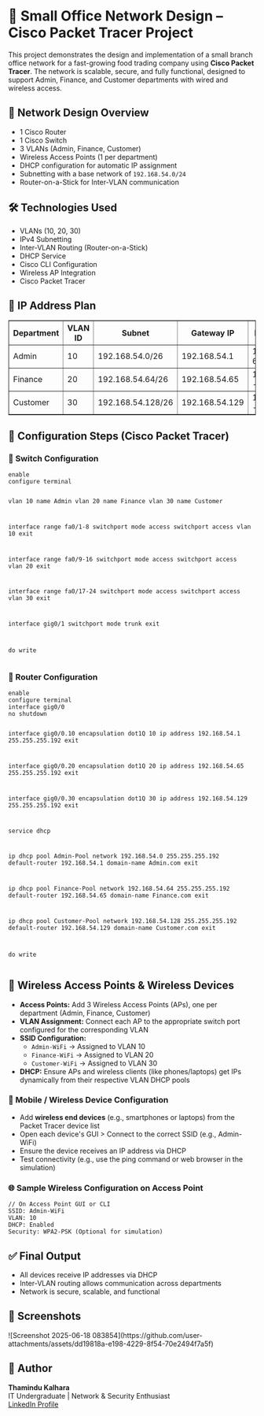   <h1>🚀 Small Office Network Design – Cisco Packet Tracer Project</h1>

  <p>This project demonstrates the design and implementation of a small branch office network for a fast-growing food trading company using <strong>Cisco Packet Tracer</strong>. The network is scalable, secure, and fully functional, designed to support Admin, Finance, and Customer departments with wired and wireless access.</p>

  <h2>🧱 Network Design Overview</h2>
  <ul>
    <li>1 Cisco Router</li>
    <li>1 Cisco Switch</li>
    <li>3 VLANs (Admin, Finance, Customer)</li>
    <li>Wireless Access Points (1 per department)</li>
    <li>DHCP configuration for automatic IP assignment</li>
    <li>Subnetting with a base network of <code>192.168.54.0/24</code></li>
    <li>Router-on-a-Stick for Inter-VLAN communication</li>
  </ul>

  <h2>🛠️ Technologies Used</h2>
  <ul>
    <li>VLANs (10, 20, 30)</li>
    <li>IPv4 Subnetting</li>
    <li>Inter-VLAN Routing (Router-on-a-Stick)</li>
    <li>DHCP Service</li>
    <li>Cisco CLI Configuration</li>
    <li>Wireless AP Integration</li>
    <li>Cisco Packet Tracer</li>
  </ul>

  <h2>🧠 IP Address Plan</h2>
  <table border="1" cellpadding="8" cellspacing="0">
    <thead>
      <tr>
        <th>Department</th>
        <th>VLAN ID</th>
        <th>Subnet</th>
        <th>Gateway IP</th>
        <th>DHCP IP Range</th>
      </tr>
    </thead>
    <tbody>
      <tr>
        <td>Admin</td>
        <td>10</td>
        <td>192.168.54.0/26</td>
        <td>192.168.54.1</td>
        <td>192.168.54.2 - 62</td>
      </tr>
      <tr>
        <td>Finance</td>
        <td>20</td>
        <td>192.168.54.64/26</td>
        <td>192.168.54.65</td>
        <td>192.168.54.66 - 126</td>
      </tr>
      <tr>
        <td>Customer</td>
        <td>30</td>
        <td>192.168.54.128/26</td>
        <td>192.168.54.129</td>
        <td>192.168.54.130 - 190</td>
      </tr>
    </tbody>
  </table>

  <h2>🔧 Configuration Steps (Cisco Packet Tracer)</h2>

  <h3>🔹 Switch Configuration</h3>
  <pre><code>enable
configure terminal

vlan 10
name Admin
vlan 20
name Finance
vlan 30
name Customer

interface range fa0/1-8
switchport mode access
switchport access vlan 10
exit

interface range fa0/9-16
switchport mode access
switchport access vlan 20
exit

interface range fa0/17-24
switchport mode access
switchport access vlan 30
exit

interface gig0/1
switchport mode trunk
exit

do write</code></pre>

  <h3>🔹 Router Configuration</h3>
  <pre><code>enable
configure terminal
interface gig0/0
no shutdown

interface gig0/0.10
encapsulation dot1Q 10
ip address 192.168.54.1 255.255.255.192
exit

interface gig0/0.20
encapsulation dot1Q 20
ip address 192.168.54.65 255.255.255.192
exit

interface gig0/0.30
encapsulation dot1Q 30
ip address 192.168.54.129 255.255.255.192
exit

service dhcp

ip dhcp pool Admin-Pool
network 192.168.54.0 255.255.255.192
default-router 192.168.54.1
domain-name Admin.com
exit

ip dhcp pool Finance-Pool
network 192.168.54.64 255.255.255.192
default-router 192.168.54.65
domain-name Finance.com
exit

ip dhcp pool Customer-Pool
network 192.168.54.128 255.255.255.192
default-router 192.168.54.129
domain-name Customer.com
exit

do write</code></pre>

  <h2>📶 Wireless Access Points & Wireless Devices</h2>
  <ul>
    <li><strong>Access Points:</strong> Add 3 Wireless Access Points (APs), one per department (Admin, Finance, Customer)</li>
    <li><strong>VLAN Assignment:</strong> Connect each AP to the appropriate switch port configured for the corresponding VLAN</li>
    <li><strong>SSID Configuration:</strong> 
      <ul>
        <li><code>Admin-WiFi</code> → Assigned to VLAN 10</li>
        <li><code>Finance-WiFi</code> → Assigned to VLAN 20</li>
        <li><code>Customer-WiFi</code> → Assigned to VLAN 30</li>
      </ul>
    </li>
    <li><strong>DHCP:</strong> Ensure APs and wireless clients (like phones/laptops) get IPs dynamically from their respective VLAN DHCP pools</li>
  </ul>

  <h3>📱 Mobile / Wireless Device Configuration</h3>
  <ul>
    <li>Add <strong>wireless end devices</strong> (e.g., smartphones or laptops) from the Packet Tracer device list</li>
    <li>Open each device's GUI > Connect to the correct SSID (e.g., Admin-WiFi)</li>
    <li>Ensure the device receives an IP address via DHCP</li>
    <li>Test connectivity (e.g., use the ping command or web browser in the simulation)</li>
  </ul>

  <h3>🌐 Sample Wireless Configuration on Access Point</h3>
  <pre><code>// On Access Point GUI or CLI
SSID: Admin-WiFi
VLAN: 10
DHCP: Enabled
Security: WPA2-PSK (Optional for simulation)
</code></pre>

  <h2>✅ Final Output</h2>
  <ul>
    <li>All devices receive IP addresses via DHCP</li>
    <li>Inter-VLAN routing allows communication across departments</li>
    <li>Network is secure, scalable, and functional</li>
  </ul>


  <h2>📸 Screenshots</h2>
  <p>![Screenshot 2025-06-18 083854](https://github.com/user-attachments/assets/dd19818a-e198-4229-8f54-70e2494f7a5f)</p>

  <h2>🙌 Author</h2>
  <p><strong>Thamindu Kalhara</strong><br>
    IT Undergraduate | Network & Security Enthusiast<br>
    <a href="https://www.linkedin.com/in/ktdt-kalhara/">LinkedIn Profile</a>
  </p>
